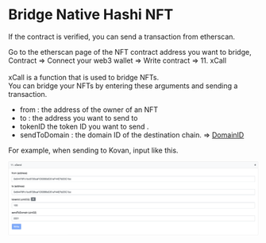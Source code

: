 # Bridge Native Hashi NFT

If the contract is verified, you can send a transaction from etherscan.

Go to the etherscan page of the NFT contract address you want to bridge,\
Contract => Connect your web3 wallet => Write contract => 11. xCall\
\
xCall is a function that is used to bridge NFTs.\
You can bridge your NFTs by entering these arguments and sending a transaction.

* from : the address of the owner of an NFT
* to : the address you want to send to
* tokenID  the token ID you want to send .
* sendToDomain : the domain ID of the destination chain.  => [DomainID](../informations.md#domain-id)

For example, when sending to Kovan, input like this.

![](<../../.gitbook/assets/image (1).png>)
